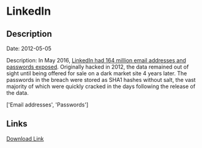 # LinkedIn

## Description

Date: 2012-05-05

Description:
In May 2016, <a href="https://www.troyhunt.com/observations-and-thoughts-on-the-linkedin-data-breach" target="_blank" rel="noopener">LinkedIn had 164 million email addresses and passwords exposed</a>. Originally hacked in 2012, the data remained out of sight until being offered for sale on a dark market site 4 years later. The passwords in the breach were stored as SHA1 hashes without salt, the vast majority of which were quickly cracked in the days following the release of the data.


['Email addresses', 'Passwords']

## Links

[Download Link](https://link-to.net/1229997/350.7927206606922/dynamic/?r=bGlua2VkaW4uY29t)